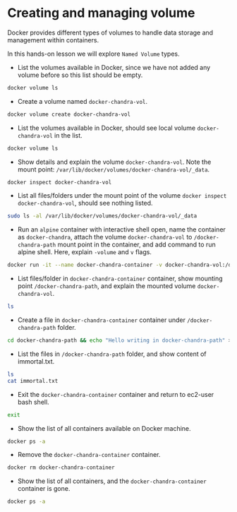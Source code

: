 # Creating and managing volume
Docker provides different types of volumes to handle data storage and management within containers.

In this hands-on lesson we will explore `Named Volume` types.

- List the volumes available in Docker, since we have not added any volume before so this list should be empty.

```bash
docker volume ls
```

- Create a volume named `docker-chandra-vol`.

```bash
docker volume create docker-chandra-vol
```

- List the volumes available in Docker, should see local volume `docker-chandra-vol` in the list.

```bash
docker volume ls
```

- Show details and explain the volume `docker-chandra-vol`. Note the mount point: `/var/lib/docker/volumes/docker-chandra-vol/_data`.

```bash
docker inspect docker-chandra-vol
```

- List all files/folders under the mount point of the volume `docker inspect docker-chandra-vol`, should see nothing listed.

```bash
sudo ls -al /var/lib/docker/volumes/docker-chandra-vol/_data
```

- Run an `alpine` container with interactive shell open, name the container as `docker-chandra`, attach the volume `docker-chandra-vol` to `/docker-chandra-path` mount point in the container, and add command to run alpine shell. Here, explain `-volume` and `v` flags.

```bash
docker run -it --name docker-chandra-container -v docker-chandra-vol:/docker-chandra-path alpine sh
```

- List files/folder in `docker-chandra-container` container, show mounting point `/docker-chandra-path`, and explain the mounted volume `docker-chandra-vol`.

```bash
ls
```

- Create a file in `docker-chandra-container` container under `/docker-chandra-path` folder.

```bash
cd docker-chandra-path && echo "Hello writing in docker-chandra-path" > immortal.txt
```

- List the files in `/docker-chandra-path` folder, and show content of immortal.txt.

```bash
ls
cat immortal.txt
```

- Exit the `docker-chandra-container` container and return to ec2-user bash shell.

```bash
exit
```

- Show the list of all containers available on Docker machine.

```bash
docker ps -a
```

- Remove the `docker-chandra-container` container.

```bash
docker rm docker-chandra-container
```

- Show the list of all containers, and the `docker-chandra-container` container is gone.

```bash
docker ps -a
```